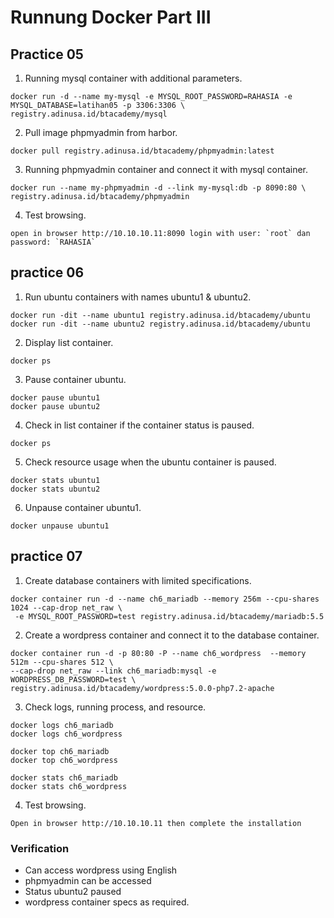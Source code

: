 # Runnung Docker Part III
## Practice 05

1. Running mysql container with additional parameters.

```
docker run -d --name my-mysql -e MYSQL_ROOT_PASSWORD=RAHASIA -e MYSQL_DATABASE=latihan05 -p 3306:3306 \
registry.adinusa.id/btacademy/mysql
```
2. Pull image phpmyadmin from harbor.
```
docker pull registry.adinusa.id/btacademy/phpmyadmin:latest
```
3. Running phpmyadmin container and connect it with mysql container.
```
docker run --name my-phpmyadmin -d --link my-mysql:db -p 8090:80 \
registry.adinusa.id/btacademy/phpmyadmin
```

4. Test browsing.
```
open in browser http://10.10.10.11:8090 login with user: `root` dan password: `RAHASIA` 
```
## practice 06
1. Run ubuntu containers with names ubuntu1 & ubuntu2.
```
docker run -dit --name ubuntu1 registry.adinusa.id/btacademy/ubuntu
docker run -dit --name ubuntu2 registry.adinusa.id/btacademy/ubuntu
```
2. Display list container.
```
docker ps
```
3. Pause container ubuntu.
```
docker pause ubuntu1
docker pause ubuntu2
```
4. Check in list container if the container status is paused.
```
docker ps
```
5. Check resource usage when the ubuntu container is paused.
```
docker stats ubuntu1
docker stats ubuntu2
```
6. Unpause container ubuntu1.
```
docker unpause ubuntu1
```
## practice 07
1. Create database containers with limited specifications.
```
docker container run -d --name ch6_mariadb --memory 256m --cpu-shares 1024 --cap-drop net_raw \
 -e MYSQL_ROOT_PASSWORD=test registry.adinusa.id/btacademy/mariadb:5.5
```
2. Create a wordpress container and connect it to the database container.
```
docker container run -d -p 80:80 -P --name ch6_wordpress  --memory 512m --cpu-shares 512 \
--cap-drop net_raw --link ch6_mariadb:mysql -e WORDPRESS_DB_PASSWORD=test \
registry.adinusa.id/btacademy/wordpress:5.0.0-php7.2-apache
```
3. Check logs, running process, and resource.
```
docker logs ch6_mariadb
docker logs ch6_wordpress

docker top ch6_mariadb
docker top ch6_wordpress

docker stats ch6_mariadb
docker stats ch6_wordpress
```
4. Test browsing.
```
Open in browser http://10.10.10.11 then complete the installation
```
### Verification
- Can access wordpress using English
- phpmyadmin can be accessed
- Status ubuntu2 paused
- wordpress container specs as required.